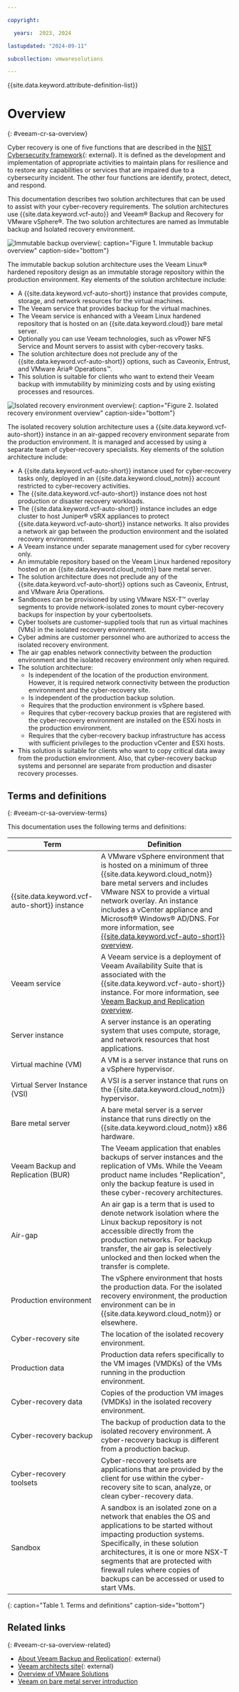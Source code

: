```yaml
---

copyright:

  years:  2023, 2024

lastupdated: "2024-09-11"

subcollection: vmwaresolutions

---
```


{{site.data.keyword.attribute-definition-list}}

# Overview
{: #veeam-cr-sa-overview}

Cyber recovery is one of five functions that are described in the [NIST Cybersecurity framework](https://www.nist.gov/cyberframework){: external}. It is defined as the development and implementation of appropriate activities to maintain plans for resilience and to restore any capabilities or services that are impaired due to a cybersecurity incident. The other four functions are identify, protect, detect, and respond.

This documentation describes two solution architectures that can be used to assist with your cyber-recovery requirements. The solution architectures use {{site.data.keyword.vcf-auto}} and Veeam® Backup and Recovery for VMware vSphere®. The two solution architectures are named as Immutable backup and Isolated recovery environment.

![Immutable backup overview](../../images/veeam-cr-sa-overview-ib.svg){: caption="Figure 1. Immutable backup overview" caption-side="bottom"}

The immutable backup solution architecture uses the Veeam Linux® hardened repository design as an immutable storage repository within the production environment. Key elements of the solution architecture include:

* A {{site.data.keyword.vcf-auto-short}} instance that provides compute, storage, and network resources for the virtual machines.
* The Veeam service that provides backup for the virtual machines.
* The Veeam service is enhanced with a Veeam Linux hardened repository that is hosted on an {{site.data.keyword.cloud}} bare metal server.
* Optionally you can use Veeam technologies, such as vPower NFS Service and Mount servers to assist with cyber-recovery tasks.
* The solution architecture does not preclude any of the {{site.data.keyword.vcf-auto-short}} options, such as Caveonix, Entrust, and VMware Aria® Operations™.
* This solution is suitable for clients who want to extend their Veeam backup with immutability by minimizing costs and by using existing processes and resources.

![Isolated recovery environment overview](../../images/veeam-cr-sa-overview-ire.svg){: caption="Figure 2. Isolated recovery environment overview" caption-side="bottom"}

The isolated recovery solution architecture uses a {{site.data.keyword.vcf-auto-short}} instance in an air-gapped recovery environment separate from the production environment. It is managed and accessed by using a separate team of cyber-recovery specialists. Key elements of the solution architecture include:

* A {{site.data.keyword.vcf-auto-short}} instance used for cyber-recovery tasks only, deployed in an {{site.data.keyword.cloud_notm}} account restricted to cyber-recovery activities.
* The {{site.data.keyword.vcf-auto-short}} instance does not host production or disaster recovery workloads.
* The {{site.data.keyword.vcf-auto-short}} instance includes an edge cluster to host Juniper® vSRX appliances to protect {{site.data.keyword.vcf-auto-short}} instance networks. It also provides a network air gap between the production environment and the isolated recovery environment.
* A Veeam instance under separate management used for cyber recovery only.
* An immutable repository based on the Veeam Linux hardened repository hosted on an {{site.data.keyword.cloud_notm}} bare metal server.
* The solution architecture does not preclude any of the {{site.data.keyword.vcf-auto-short}} options such as Caveonix, Entrust, and VMware Aria Operations.
* Sandboxes can be provisioned by using VMware NSX-T™ overlay segments to provide network-isolated zones to mount cyber-recovery backups for inspection by your cybertoolsets.
* Cyber toolsets are customer-supplied tools that run as virtual machines (VMs) in the isolated recovery environment.
* Cyber admins are customer personnel who are authorized to access the isolated recovery environment.
* The air gap enables network connectivity between the production environment and the isolated recovery environment only when required.
* The solution architecture:
   * Is independent of the location of the production environment. However, it is required network connectivity between the production environment and the cyber-recovery site.
   * Is independent of the production backup solution.
   * Requires that the production environment is vSphere based.
   * Requires that cyber-recovery backup proxies that are registered with the cyber-recovery environment are installed on the ESXi hosts in the production environment.
   * Requires that the cyber-recovery backup infrastructure has access with sufficient privileges to the production vCenter and ESXi hosts.
* This solution is suitable for clients who want to copy critical data away from the production environment. Also, that cyber-recovery backup systems and personnel are separate from production and disaster recovery processes.

## Terms and definitions
{: #veeam-cr-sa-overview-terms}

This documentation uses the following terms and definitions:

| Term | Definition
|------|-----------
| {{site.data.keyword.vcf-auto-short}} instance | A VMware vSphere environment that is hosted on a minimum of three {{site.data.keyword.cloud_notm}} bare metal servers and includes VMware NSX to provide a virtual network overlay. An instance includes a vCenter appliance and Microsoft® Windows® AD/DNS. For more information, see [{{site.data.keyword.vcf-auto-short}} overview](/docs/vmwaresolutions?topic=vmwaresolutions-vc_vcenterserveroverview).
| Veeam service | A Veeam service is a deployment of Veeam Availability Suite that is associated with the {{site.data.keyword.vcf-auto-short}} instance. For more information, see [Veeam Backup and Replication overview](/docs/vmwaresolutions?topic=vmwaresolutions-veeamvm_overview).
| Server instance | A server instance is an operating system that uses compute, storage, and network resources that host applications.
| Virtual machine (VM) | A VM is a server instance that runs on a vSphere hypervisor.
| Virtual Server Instance (VSI) | A VSI is a server instance that runs on the {{site.data.keyword.cloud_notm}} hypervisor.
| Bare metal server | A bare metal server is a server instance that runs directly on the {{site.data.keyword.cloud_notm}} x86 hardware.
| Veeam Backup and Replication (BUR) | The Veeam application that enables backups of server instances and the replication of VMs. While the Veeam product name includes "Replication", only the backup feature is used in these cyber-recovery architectures.
| Air-gap | An air gap is a term that is used to denote network isolation where the Linux backup repository is not accessible directly from the production networks. For backup transfer, the air gap is selectively unlocked and then locked when the transfer is complete.
| Production environment | The vSphere environment that hosts the production data. For the isolated recovery environment, the production environment can be in {{site.data.keyword.cloud_notm}} or elsewhere.
| Cyber-recovery site | The location of the isolated recovery environment.
| Production data | Production data refers specifically to the VM images (VMDKs) of the VMs running in the production environment.
| Cyber-recovery data | Copies of the production VM images (VMDKs) in the isolated recovery environment.
| Cyber-recovery backup | The backup of production data to the isolated recovery environment. A cyber-recovery backup is different from a production backup.
| Cyber-recovery toolsets | Cyber-recovery toolsets are applications that are provided by the client for use within the cyber-recovery site to scan, analyze, or clean cyber-recovery data.
| Sandbox | A sandbox is an isolated zone on a network that enables the OS and applications to be started without impacting production systems. Specifically, in these solution architectures, it is one or more NSX-T segments that are protected with firewall rules where copies of backups can be accessed or used to start VMs.
{: caption="Table 1. Terms and definitions" caption-side="bottom"}

## Related links
{: #veeam-cr-sa-overview-related}

* [About Veeam Backup and Replication](https://helpcenter.veeam.com/docs/backup/vsphere/overview.html?ver=120){: external}
* [Veeam architects site](https://www.veeambp.com/){: external}
* [Overview of VMware Solutions](/docs/vmwaresolutions?topic=vmwaresolutions-solution_overview)
* [Veeam on bare metal server introduction](/docs/vmwaresolutions?topic=vmwaresolutions-veeam-bms-archi-intro)
